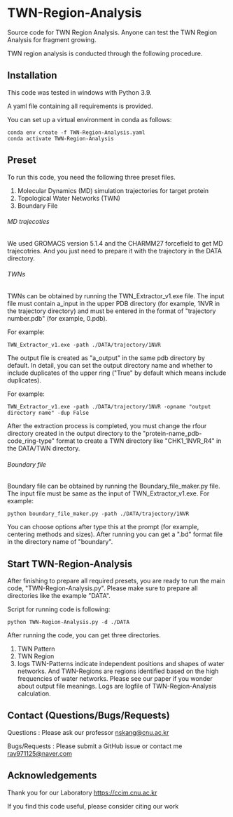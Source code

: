 # TWN-Region-Analysis
Source code for TWN Region Analysis. 
Anyone can test the TWN Region Analysis for fragment growing.

TWN region analysis is conducted through the following procedure.
## Installation
This code was tested in windows with Python 3.9.

A yaml file containing all requirements is provided.

You can set up a virtual environment in conda as follows:

    conda env create -f TWN-Region-Analysis.yaml
    conda activate TWN-Region-Analysis

## Preset
To run this code, you need the following three preset files.
1. Molecular Dynamics (MD) simulation trajectories for target protein
2. Topological Water Networks (TWN)
3. Boundary File

###### MD trajecoties
We used GROMACS version 5.1.4 and the CHARMM27 forcefield to get MD trajecotries. And you just need to prepare it with the trajectory in the DATA directory.

###### TWNs
TWNs can be obtained by running the TWN_Extractor_v1.exe file.
The input file must contain a_input in the upper PDB directory (for example, 1NVR in the trajectory directory) and must be entered in the format of "trajectory number.pdb" (for example, 0.pdb).

For example:

    TWN_Extractor_v1.exe -path ./DATA/trajectory/1NVR

The output file is created as "a_output" in the same pdb directory by default. In detail, you can set the output directory name and whether to include duplicates of the upper ring ("True" by default which means include duplicates).

For example:

    TWN_Extractor_v1.exe -path ./DATA/trajectory/1NVR -opname "output directory name" -dup False
    
After the extraction process is completed, you must change the rfour directory created in the output directory to the "protein-name_pdb-code_ring-type" format to create a TWN directory like "CHK1_1NVR_R4" in the DATA/TWN directory.
###### Boundary file
Boundary file can be obtained by running the Boundary_file_maker.py file.
The input file must be same as the input of TWN_Extractor_v1.exe.
For example:

    python boundary_file_maker.py -path ./DATA/trajectory/1NVR

You can choose options after type this at the prompt (for example, centering methods and sizes). After running you can get a ".bd" format file in the directory name of "boundary".

## Start TWN-Region-Analysis
After finishing to prepare all required presets, you are ready to run the main code, "TWN-Region-Analysis.py". Please make sure to prepare all directories like the example "DATA".

Script for running code is following:

    python TWN-Region-Analysis.py -d ./DATA

After running the code, you can get three directories.
1. TWN Pattern
2. TWN Region
3. logs
TWN-Patterns indicate independent positions and shapes of water networks. And TWN-Regions are regions identified based on the high frequencies of water networks. Please see our paper if you wonder about output file meanings. Logs are logfile of TWN-Region-Analysis calculation.

## Contact (Questions/Bugs/Requests)
Questions : Please ask our professor <nskang@cnu.ac.kr>

Bugs/Requests : Please submit a GitHub issue or contact me <ray971125@naver.com>

## Acknowledgements
Thank you for our Laboratory <https://ccim.cnu.ac.kr>

If you find this code useful, please consider citing our work
